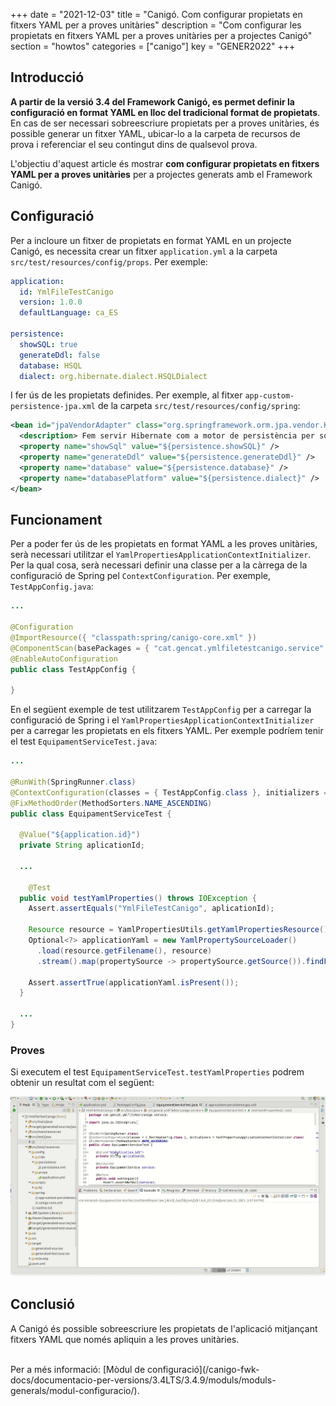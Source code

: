 +++
date        = "2021-12-03"
title       = "Canigó. Com configurar propietats en fitxers YAML per a proves unitàries"
description = "Com configurar les propietats en fitxers YAML per a proves unitàries per a projectes Canigó"
section     = "howtos"
categories  = ["canigo"]
key         = "GENER2022"
+++


## Introducció

**A partir de la versió 3.4 del Framework Canigó, es permet definir la configuració en format YAML en lloc del
tradicional format de propietats**. En cas de ser necessari sobreescriure propietats per a proves unitàries, és
possible generar un fitxer YAML, ubicar-lo a la carpeta de recursos de prova i referenciar el seu contingut
dins de qualsevol prova.

L'objectiu d'aquest article és mostrar **com configurar propietats en fitxers YAML per a proves unitàries** per a
projectes generats amb el Framework Canigó.

## Configuració

Per a incloure un fitxer de propietats en format YAML en un projecte Canigó, es necessita crear un fitxer `application.yml`
a la carpeta `src/test/resources/config/props`. Per exemple:

```yaml
application:
  id: YmlFileTestCanigo
  version: 1.0.0
  defaultLanguage: ca_ES

persistence:
  showSQL: true
  generateDdl: false
  database: HSQL
  dialect: org.hibernate.dialect.HSQLDialect
```

I fer ús de les propietats definides. Per exemple, al fitxer `app-custom-persistence-jpa.xml` de la carpeta `src/test/resources/config/spring`:

```xml
<bean id="jpaVendorAdapter" class="org.springframework.orm.jpa.vendor.HibernateJpaVendorAdapter">
  <description> Fem servir Hibernate com a motor de persistència per sota de JPA. </description>
  <property name="showSql" value="${persistence.showSQL}" />
  <property name="generateDdl" value="${persistence.generateDdl}" />
  <property name="database" value="${persistence.database}" />
  <property name="databasePlatform" value="${persistence.dialect}" />
</bean>
```

## Funcionament

Per a poder fer ús de les propietats en format YAML a les proves unitàries, serà necessari utilitzar el
`YamlPropertiesApplicationContextInitializer`. Per la qual cosa, serà necessari definir una classe per a la càrrega
de la configuració de Spring pel `ContextConfiguration`. Per exemple, `TestAppConfig.java`:

```java
...

@Configuration
@ImportResource({ "classpath:spring/canigo-core.xml" })
@ComponentScan(basePackages = { "cat.gencat.ymlfiletestcanigo.service" })
@EnableAutoConfiguration
public class TestAppConfig {

}
```

En el següent exemple de test utilitzarem `TestAppConfig` per a carregar la configuració de Spring i el `YamlPropertiesApplicationContextInitializer`
per a carregar les propietats en els fitxers YAML. Per exemple podríem tenir el test `EquipamentServiceTest.java`:

```java
...

@RunWith(SpringRunner.class)
@ContextConfiguration(classes = { TestAppConfig.class }, initializers = YamlPropertiesApplicationContextInitializer.class)
@FixMethodOrder(MethodSorters.NAME_ASCENDING)
public class EquipamentServiceTest {

  @Value("${application.id}")
  private String aplicationId;

  ...

	@Test
  public void testYamlProperties() throws IOException {
    Assert.assertEquals("YmlFileTestCanigo", aplicationId);

    Resource resource = YamlPropertiesUtils.getYamlPropertiesResource();
    Optional<?> applicationYaml = new YamlPropertySourceLoader()
      .load(resource.getFilename(), resource)
      .stream().map(propertySource -> propertySource.getSource()).findFirst();

    Assert.assertTrue(applicationYaml.isPresent());
  }

  ...
}
```

### Proves 

Si executem el test `EquipamentServiceTest.testYamlProperties` podrem obtenir un resultat com el següent:

![Spring Yaml Test Ejemplo 1](/images/howtos/2021-01-16_spring_yaml_test_example1.gif)

## Conclusió

A Canigó és possible sobreescriure les propietats de l'aplicació mitjançant fitxers YAML que només apliquin a les proves unitàries.

<br/>
Per a més informació: [Mòdul de configuració](/canigo-fwk-docs/documentacio-per-versions/3.4LTS/3.4.9/moduls/moduls-generals/modul-configuracio/).
